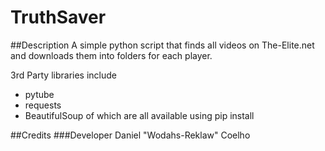 # TruthSaver
##Description
A simple python script that finds all videos on The-Elite.net 
and downloads them into folders for each player.

3rd Party libraries include
 - pytube
 - requests
 - BeautifulSoup
of which are all available using pip install <module name>

##Credits
###Developer
Daniel "Wodahs-Reklaw" Coelho
